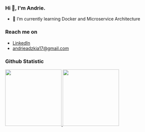 ### Hi 👋, I'm Andrie.

- 🌱 I’m currently learning Docker and Microservice Architecture

### Reach me on
- <a href="https://linkedin.com/in/andrieadzkia/">LinkedIn</a>
- andrieadzkia17@gmail.com

### Github Statistic
<p align="left">
<a href="https://github.com/andriefatah">
  <img height="180em" src="https://github-readme-stats-eight-theta.vercel.app/api?username=andriefatah&show_icons=true&theme=algolia&include_all_commits=true&count_private=true"/>
  <img height="180em" src="https://github-readme-stats-eight-theta.vercel.app/api/top-langs/?username=andriefatah&layout=compact&langs_count=8&theme=algolia"/>
</a>
</p>
<!--
### Reach me on
- <a href="https://linkedin.com/in/dimasmds/">LinkedIn</a>
- <a href="https://dmds.dev">dmds.dev</a>
- dimas@dicoding.com
- <a href="https://twitter/dimsmds">Twitter</a>
-->

<!--
**andriefatah/andriefatah** is a ✨ _special_ ✨ repository because its `README.md` (this file) appears on your GitHub profile.

Here are some ideas to get you started:

- 🔭 I’m currently working on ...
- 🌱 I’m currently learning ...
- 👯 I’m looking to collaborate on ...
- 🤔 I’m looking for help with ...
- 💬 Ask me about ...
- 📫 How to reach me: ...
- 😄 Pronouns: ...
- ⚡ Fun fact: ...
-->
